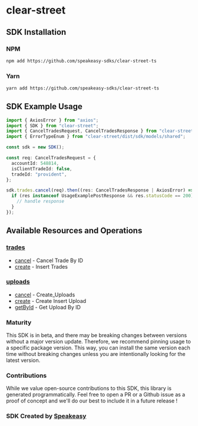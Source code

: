 # clear-street

<!-- Start SDK Installation -->
## SDK Installation

### NPM

```bash
npm add https://github.com/speakeasy-sdks/clear-street-ts
```

### Yarn

```bash
yarn add https://github.com/speakeasy-sdks/clear-street-ts
```
<!-- End SDK Installation -->

## SDK Example Usage
<!-- Start SDK Example Usage -->
```typescript
import { AxiosError } from "axios";
import { SDK } from "clear-street";
import { CancelTradesRequest, CancelTradesResponse } from "clear-street/dist/sdk/models/operations";
import { ErrorTypeEnum } from "clear-street/dist/sdk/models/shared";

const sdk = new SDK();

const req: CancelTradesRequest = {
  accountId: 548814,
  isClientTradeId: false,
  tradeId: "provident",
};

sdk.trades.cancel(req).then((res: CancelTradesResponse | AxiosError) => {
  if (res instanceof UsageExamplePostResponse && res.statusCode == 200) {
    // handle response
  }
});
```
<!-- End SDK Example Usage -->

<!-- Start SDK Available Operations -->
## Available Resources and Operations


### [trades](docs/trades/README.md)

* [cancel](docs/trades/README.md#cancel) - Cancel Trade By ID
* [create](docs/trades/README.md#create) - Insert Trades

### [uploads](docs/uploads/README.md)

* [cancel](docs/uploads/README.md#cancel) - Create_Uploads
* [create](docs/uploads/README.md#create) - Create Insert Upload
* [getById](docs/uploads/README.md#getbyid) - Get Upload By ID
<!-- End SDK Available Operations -->

### Maturity

This SDK is in beta, and there may be breaking changes between versions without a major version update. Therefore, we recommend pinning usage
to a specific package version. This way, you can install the same version each time without breaking changes unless you are intentionally
looking for the latest version.

### Contributions

While we value open-source contributions to this SDK, this library is generated programmatically.
Feel free to open a PR or a Github issue as a proof of concept and we'll do our best to include it in a future release !

### SDK Created by [Speakeasy](https://docs.speakeasyapi.dev/docs/using-speakeasy/client-sdks)

